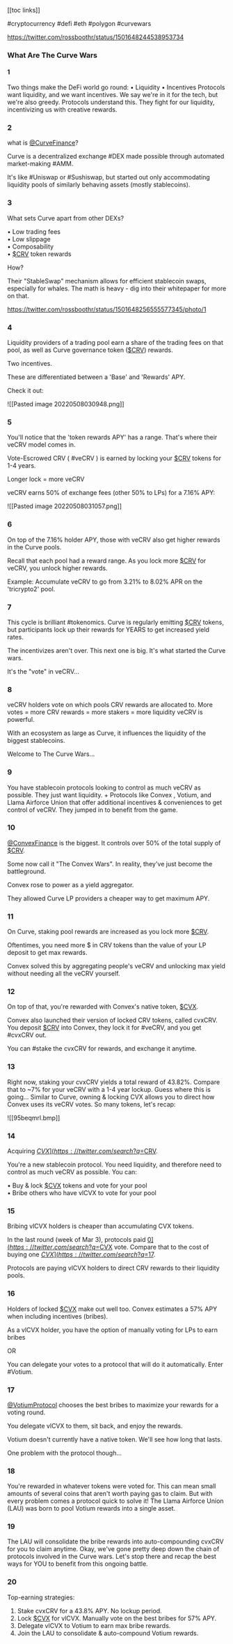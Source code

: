 [[toc links]] 

#cryptocurrency #defi #eth #polygon #curvewars

https://twitter.com/rossboothr/status/1501648244538953734

### What Are The Curve Wars

#### 1
Two things make the DeFi world go round: • Liquidity • Incentives Protocols want liquidity, and we want incentives. We say we're in it for the tech, but we're also greedy. Protocols understand this. They fight for our liquidity, incentivizing us with creative rewards.  

### 2  
what is [@CurveFinance](https://twitter.com/CurveFinance)?  
  
Curve is a decentralized exchange #DEX made possible through automated market-making #AMM.  
  
It's like #Uniswap or #Sushiswap, but started out only accommodating liquidity pools of similarly behaving assets (mostly stablecoins).   

### 3 
What sets Curve apart from other DEXs?  
  
• Low trading fees  
• Low slippage  
• Composability  
• [$CRV](https://twitter.com/search?q=%24CRV&src=cashtag_click) token rewards  
  
How?  
  
Their "StableSwap" mechanism allows for efficient stablecoin swaps, especially for whales. The math is heavy - dig into their whitepaper for more on that.  

https://twitter.com/rossboothr/status/1501648256555577345/photo/1  

### 4 
Liquidity providers of a trading pool earn a share of the trading fees on that pool, as well as Curve governance token ([$CRV](https://twitter.com/search?q=%24CRV&src=cashtag_click)) rewards.  
  
Two incentives.  
  
These are differentiated between a 'Base' and 'Rewards' APY.  
  
Check it out:

![[Pasted image 20220508030948.png]]

### 5 
You'll notice that the 'token rewards APY' has a range. That's where their veCRV model comes in.  
  
Vote-Escrowed CRV ( #veCRV ) is earned by locking your [$CRV](https://twitter.com/search?q=%24CRV&src=cashtag_click) tokens for 1-4 years.  
  
Longer lock = more veCRV  
  
veCRV earns 50% of exchange fees (other 50% to LPs) for a 7.16% APY:  

![[Pasted image 20220508031057.png]]

### 6 
On top of the 7.16% holder APY, those with veCRV also get higher rewards in the Curve pools.  
  
Recall that each pool had a reward range. As you lock more [$CRV](https://twitter.com/search?q=%24CRV&src=cashtag_click) for veCRV, you unlock higher rewards.  
  
Example: Accumulate veCRV to go from 3.21% to 8.02% APR on the 'tricrypto2' pool.  

### 7
This cycle is brilliant #tokenomics. Curve is regularly emitting [$CRV](https://twitter.com/search?q=%24CRV&src=cashtag_click) tokens, but participants lock up their rewards for YEARS to get increased yield rates.  
  
The incentivizes aren't over. This next one is big. It's what started the Curve wars.  
  
It's the "vote" in veCRV...  

### 8 
veCRV holders vote on which pools CRV rewards are allocated to. More votes = more CRV rewards = more stakers = more liquidity veCRV is powerful.  

With an ecosystem as large as Curve, it influences the liquidity of the biggest stablecoins. 

Welcome to The Curve Wars...  

### 9 
You have stablecoin protocols looking to control as much veCRV as possible. They just want liquidity. + Protocols like Convex , Votium, and Llama Airforce Union that offer additional incentives & conveniences to get control of veCRV. They jumped in to benefit from the game.  

###  10
[@ConvexFinance](https://twitter.com/ConvexFinance) is the biggest. It controls over 50% of the total supply of [$CRV](https://twitter.com/search?q=%24CRV&src=cashtag_click).  
  
Some now call it "The Convex Wars". In reality, they've just become the battleground.  
  
Convex rose to power as a yield aggregator.  
  
They allowed Curve LP providers a cheaper way to get maximum APY.  

### 11  
On Curve, staking pool rewards are increased as you lock more [$CRV](https://twitter.com/search?q=%24CRV&src=cashtag_click).  
  
Oftentimes, you need more $ in CRV tokens than the value of your LP deposit to get max rewards.  
  
Convex solved this by aggregating people's veCRV and unlocking max yield without needing all the veCRV yourself.  

### 12 
On top of that, you're rewarded with Convex's native token, [$CVX](https://twitter.com/search?q=%24CVX&src=cashtag_click).  
  
Convex also launched their version of locked CRV tokens, called cvxCRV. You deposit [$CRV](https://twitter.com/search?q=%24CRV&src=cashtag_click) into Convex, they lock it for #veCRV, and you get #cvxCRV out.  
  
You can #stake the cvxCRV for rewards, and exchange it anytime.  

### 13  
Right now, staking your cvxCRV yields a total reward of 43.82%. Compare that to ~7% for your veCRV with a 1-4 year lockup. Guess where this is going... Similar to Curve, owning & locking CVX allows you to direct how Convex uses its veCRV votes. So many tokens, let's recap:  

![[95beqmrl.bmp]]

### 14
Acquiring [$CVX](https://twitter.com/search?q=%24CVX&src=cashtag_click) is now more attractive than [$CRV](https://twitter.com/search?q=%24CRV&src=cashtag_click).  
  
You're a new stablecoin protocol. You need liquidity, and therefore need to control as much veCRV as possible. You can:  
  
• Buy & lock [$CVX](https://twitter.com/search?q=%24CVX&src=cashtag_click) tokens and vote for your pool  
• Bribe others who have vlCVX to vote for your pool  

### 15 
Bribing vlCVX holders is cheaper than accumulating CVX tokens.  
  
In the last round (week of Mar 3), protocols paid [$0](https://twitter.com/search?q=%240&src=cashtag_click).36 per [$CVX](https://twitter.com/search?q=%24CVX&src=cashtag_click) vote. Compare that to the cost of buying one [$CVX](https://twitter.com/search?q=%24CVX&src=cashtag_click), currently [$17](https://twitter.com/search?q=%2417&src=cashtag_click).  
  
Protocols are paying vlCVX holders to direct CRV rewards to their liquidity pools.  

### 16 
Holders of locked [$CVX](https://twitter.com/search?q=%24CVX&src=cashtag_click) make out well too. Convex estimates a 57% APY when including incentives (bribes).  
  
As a vlCVX holder, you have the option of manually voting for LPs to earn bribes  
  
OR  
  
You can delegate your votes to a protocol that will do it automatically. Enter #Votium.  

### 17  
[@VotiumProtocol](https://twitter.com/VotiumProtocol) chooses the best bribes to maximize your rewards for a voting round.  
  
You delegate vlCVX to them, sit back, and enjoy the rewards.  
  
Votium doesn't currently have a native token. We'll see how long that lasts.  
  
One problem with the protocol though...  

### 18  
You're rewarded in whatever tokens were voted for. This can mean small amounts of several coins that aren't worth paying gas to claim. But with every problem comes a protocol quick to solve it! The Llama Airforce Union (LAU) was born to pool Votium rewards into a single asset.  

### 19 
The LAU will consolidate the bribe rewards into auto-compounding cvxCRV for you to claim anytime. Okay, we've gone pretty deep down the chain of protocols involved in the Curve wars. Let's stop there and recap the best ways for YOU to benefit from this ongoing battle.  

### 20 
Top-earning strategies:  
  
1. Stake cvxCRV for a 43.8% APY. No lockup period.  
2. Lock [$CVX](https://twitter.com/search?q=%24CVX&src=cashtag_click) for vlCVX. Manually vote on the best bribes for 57% APY.  
3. Delegate vlCVX to Votium to earn max bribe rewards.  
4. Join the LAU to consolidate & auto-compound Votium rewards.